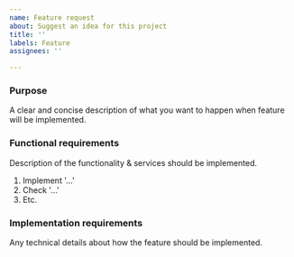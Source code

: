 ```yaml
---
name: Feature request
about: Suggest an idea for this project
title: ''
labels: Feature
assignees: ''

---
```


### Purpose
A clear and concise description of what you want to happen when feature will be implemented.

### Functional requirements
Description of the functionality & services should be implemented.

1. Implement '...'
2. Check '...'
3. Etc.

### Implementation requirements

Any technical details about how the feature should be implemented.
